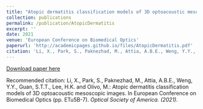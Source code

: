 ```yaml
---
title: "Atopic dermatitis classification models of 3D optoacoustic mesoscopic images. In European Conference on Biomedical Optics"
collection: publications
permalink: /publication/AtopicDermatitis
excerpt: ''
date: 2021
venue: 'European Conference on Biomedical Optics'
paperurl: 'http://academicpages.github.io/files/AtopicDermatitis.pdf'
citation: 'Li, X., Park, S., Paknezhad, M., Attia, A.B.E., Weng, Y.Y., Guan, S.T.T., Lee, H.K. and Olivo, M.: Atopic dermatitis classification models of 3D optoacoustic mesoscopic images. In European Conference on Biomedical Optics (pp. ETu5B-7). <i>Optical Society of America<i>. (2021).'
---
```


[Download paper here](http://MahsaPaknezhad.github.io/files/AtopicDermatitis.pdf)

Recommended citation: Li, X., Park, S., Paknezhad, M., Attia, A.B.E., Weng, Y.Y., Guan, S.T.T., Lee, H.K. and Olivo, M.: Atopic dermatitis classification models of 3D optoacoustic mesoscopic images. In European Conference on Biomedical Optics (pp. ETu5B-7). <i>Optical Society of America<i>. (2021).
